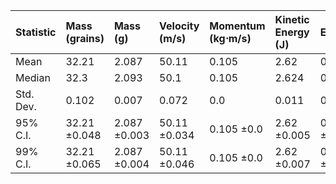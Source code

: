 | Statistic   | Mass (grains)   | Mass (g)     | Velocity (m/s)   | Momentum (kg⋅m/s)   | Kinetic Energy (J)   | Efficiency   |
|:------------|:----------------|:-------------|:-----------------|:--------------------|:---------------------|:-------------|
| Mean        | 32.21           | 2.087        | 50.11            | 0.105               | 2.62                 | 0.477        |
| Median      | 32.3            | 2.093        | 50.1             | 0.105               | 2.624                | 0.478        |
| Std. Dev.   | 0.102           | 0.007        | 0.072            | 0.0                 | 0.011                | 0.002        |
| 95% C.I.    | 32.21 ±0.048    | 2.087 ±0.003 | 50.11 ±0.034     | 0.105 ±0.0          | 2.62 ±0.005          | 0.477 ±0.001 |
| 99% C.I.    | 32.21 ±0.065    | 2.087 ±0.004 | 50.11 ±0.046     | 0.105 ±0.0          | 2.62 ±0.007          | 0.477 ±0.001 |